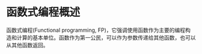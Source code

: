 # 函数式编程概述

函数式编程(Functional programming, FP)，它强调使用函数作为主要的编程构造和计算的基本单位。函数作为第一公民，可以作为参数传递给其他函数，也可以从其他函数返回。